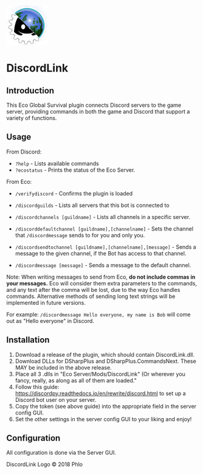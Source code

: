 ![DiscordLink Logo](images/DiscordLinkLogo_Nameless_Small.png)
# DiscordLink
## Introduction

This Eco Global Survival plugin connects Discord servers to the game server, providing commands in both the game and Discord that support a variety of functions.

## Usage

From Discord:

* `?help` - Lists available commands
* `?ecostatus` - Prints the status of the Eco Server.

From Eco:
* `/verifydiscord` - Confirms the plugin is loaded

* `/discordguilds` - Lists all servers that this bot is connected to
* `/discordchannels [guildname]` - Lists all channels in a specific server.
* `/discorddefaultchannel [guildname],[channelname]` - Sets the channel that `/discordmessage` sends to for you and only you.

* `/discordsendtochannel [guildname],[channelname],[message]` - Sends a message to the given channel, if the Bot has access to that channel.
* `/discordmessage [message]` - Sends a message to the default channel.

Note: When writing messages to send from Eco, **do not include commas in your messages.** 
Eco will consider them extra parameters to the commands, and any text after the comma will be lost, due to the way Eco handles commands. 
Alternative methods of sending long text strings will be implemented in future versions.

For example: `/discordmessage Hello everyone, my name is Bob` will come out as "Hello everyone" in Discord.

## Installation

1. Download a release of the plugin, which should contain DiscordLink.dll.
2. Download DLLs for DSharpPlus and DSharpPlus.CommandsNext. These MAY be included in the above release.
3. Place all 3 .dlls in "Eco Server/Mods/DiscordLink" (Or wherever you fancy, really, as along as all of them are loaded."
4. Follow this guide: https://discordpy.readthedocs.io/en/rewrite/discord.html to set up a Discord bot user on your server.
5. Copy the token (see above guide) into the appropriate field in the server config GUI.
6. Set the other settings in the server config GUI to your liking and enjoy!

## Configuration

All configuration is done via the Server GUI.


DiscordLink Logo &copy; 2018 Phlo